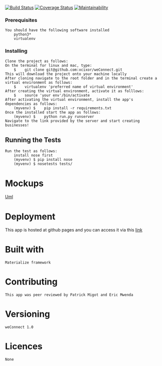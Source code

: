 [![Build Status](https://travis-ci.org/xcixor/weConnect.svg?branch=master)](https://travis-ci.org/xcixor/weConnect)
[![Coverage Status](https://coveralls.io/repos/github/xcixor/weConnect/badge.svg?branch=master)](https://coveralls.io/github/xcixor/weConnect?branch=master)
[![Maintainability](https://api.codeclimate.com/v1/badges/19e2cda2bde6eac40512/maintainability)](https://codeclimate.com/github/xcixor/weConnect/maintainability)

### Prerequisites
    You should have the following software installed
        python3*
        virtualenv
### Installing
    Clone the project as follows:
    On the terminal for linux and mac, type: 
        $    git clone git@github.com:xcixor/weConnect.git
    This will download the project onto your machine locally
    After cloning navigate to the root folder and in the terminal create a virtual environment as follows:
        $    virtualenv 'preferred name of virtual environment'
    After creating the virtual environment, activate it as folllows:
        $    source 'your env'/bin/activate
    After activating the virtual environment, install the app's dependencies as follows:
        (myvenv) $    pip install -r requirements.txt
    Once the installed start the app as follows:
        (myvenv) $    python run.py runserver
    Navigate to the link provided by the server and start creating businesses!

## Running the Tests
    Run the test as follows:
        install nose first
        (myvenv) $ pip install nose
        (myvenv) $ nosetests tests/

# Mockups
[Uml](/designs/uml.png)

# Deployment
This app is hosted at github pages and you can access it
via this [link](https://xcixor.github.io/weConnect/)

# Built with
    Materialize framework 

# Contributing
    This app was peer reviewed by Patrick Migot and Eric Mwenda

# Versioning
    weConnect 1.0

# Licences
    None

